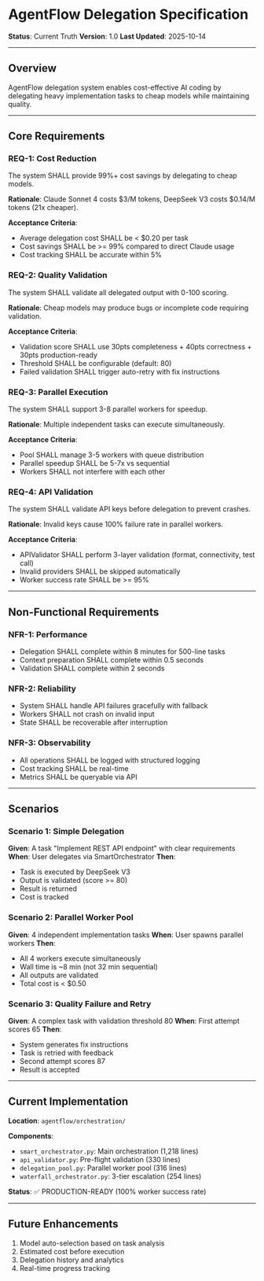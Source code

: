 # AgentFlow Delegation Specification

**Status**: Current Truth
**Version**: 1.0
**Last Updated**: 2025-10-14

---

## Overview

AgentFlow delegation system enables cost-effective AI coding by delegating heavy implementation tasks to cheap models while maintaining quality.

---

## Core Requirements

### REQ-1: Cost Reduction

The system SHALL provide 99%+ cost savings by delegating to cheap models.

**Rationale**: Claude Sonnet 4 costs $3/M tokens, DeepSeek V3 costs $0.14/M tokens (21x cheaper).

**Acceptance Criteria**:
- Average delegation cost SHALL be < $0.20 per task
- Cost savings SHALL be >= 99% compared to direct Claude usage
- Cost tracking SHALL be accurate within 5%

### REQ-2: Quality Validation

The system SHALL validate all delegated output with 0-100 scoring.

**Rationale**: Cheap models may produce bugs or incomplete code requiring validation.

**Acceptance Criteria**:
- Validation score SHALL use 30pts completeness + 40pts correctness + 30pts production-ready
- Threshold SHALL be configurable (default: 80)
- Failed validation SHALL trigger auto-retry with fix instructions

### REQ-3: Parallel Execution

The system SHALL support 3-8 parallel workers for speedup.

**Rationale**: Multiple independent tasks can execute simultaneously.

**Acceptance Criteria**:
- Pool SHALL manage 3-5 workers with queue distribution
- Parallel speedup SHALL be 5-7x vs sequential
- Workers SHALL not interfere with each other

### REQ-4: API Validation

The system SHALL validate API keys before delegation to prevent crashes.

**Rationale**: Invalid keys cause 100% failure rate in parallel workers.

**Acceptance Criteria**:
- APIValidator SHALL perform 3-layer validation (format, connectivity, test call)
- Invalid providers SHALL be skipped automatically
- Worker success rate SHALL be >= 95%

---

## Non-Functional Requirements

### NFR-1: Performance

- Delegation SHALL complete within 8 minutes for 500-line tasks
- Context preparation SHALL complete within 0.5 seconds
- Validation SHALL complete within 2 seconds

### NFR-2: Reliability

- System SHALL handle API failures gracefully with fallback
- Workers SHALL not crash on invalid input
- State SHALL be recoverable after interruption

### NFR-3: Observability

- All operations SHALL be logged with structured logging
- Cost tracking SHALL be real-time
- Metrics SHALL be queryable via API

---

## Scenarios

### Scenario 1: Simple Delegation

**Given**: A task "Implement REST API endpoint" with clear requirements
**When**: User delegates via SmartOrchestrator
**Then**:
- Task is executed by DeepSeek V3
- Output is validated (score >= 80)
- Result is returned
- Cost is tracked

### Scenario 2: Parallel Worker Pool

**Given**: 4 independent implementation tasks
**When**: User spawns parallel workers
**Then**:
- All 4 workers execute simultaneously
- Wall time is ~8 min (not 32 min sequential)
- All outputs are validated
- Total cost is < $0.50

### Scenario 3: Quality Failure and Retry

**Given**: A complex task with validation threshold 80
**When**: First attempt scores 65
**Then**:
- System generates fix instructions
- Task is retried with feedback
- Second attempt scores 87
- Result is accepted

---

## Current Implementation

**Location**: `agentflow/orchestration/`

**Components**:
- `smart_orchestrator.py`: Main orchestration (1,218 lines)
- `api_validator.py`: Pre-flight validation (330 lines)
- `delegation_pool.py`: Parallel worker pool (316 lines)
- `waterfall_orchestrator.py`: 3-tier escalation (254 lines)

**Status**: ✅ PRODUCTION-READY (100% worker success rate)

---

## Future Enhancements

1. Model auto-selection based on task analysis
2. Estimated cost before execution
3. Delegation history and analytics
4. Real-time progress tracking
